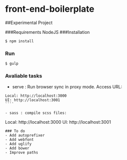 # front-end-boilerplate

##Experimental Project

###Requirements
NodeJS
###Installation

````
$ npm install
````

### Run
````
$ gulp
````

### Avaliable tasks
- serve : Run browser sync in proxy mode. Access URL: 
`````
Local: http://localhost:3000
UI: http://localhost:3001
````

- sass : compile scss files: 
`````
Local: http://localhost:3000
UI: http://localhost:3001
````
### To do
- Add autoprefixer
- Add webfont 
- Add uglify
- Add bower
- Improve paths
